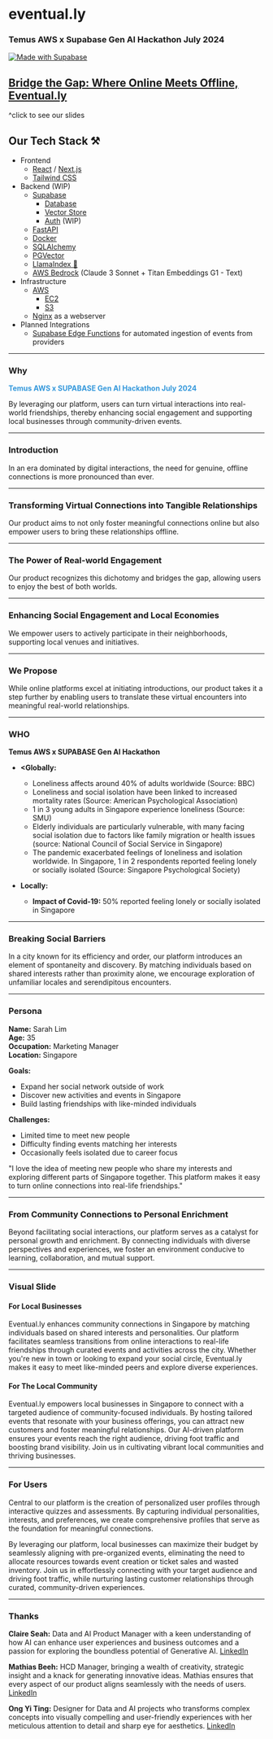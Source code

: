 # eventual.ly
### Temus AWS x Supabase Gen AI Hackathon July 2024

<p>
  <a>
    <a href="https://supabase.com">
    <img src="https://supabase.com/badge-made-with-supabase-dark.svg" alt="Made with Supabase">
    </a>
  </a>
</p>

## [Bridge the Gap: Where Online Meets Offline, Eventual.ly](https://www.figma.com/slides/rLw1XTMGoNGI0VhAKCsP41/eventual.ly?node-id=4-59&t=5Pmj7zOE7jYDE68p-1)
^click to see our slides

## Our Tech Stack ⚒️
- Frontend
    - [React](https://react.dev/) / [Next.js](https://nextjs.org/)
    - [Tailwind CSS](https://tailwindcss.com/)
- Backend (WIP)
    - [Supabase](https://supabase.com)
      - [Database](https://supabase.com/database)
      - [Vector Store](https://supabase.com/vector)
      - [Auth](https://supabase.com/auth) (WIP)
    - [FastAPI](https://fastapi.tiangolo.com/)
    - [Docker](https://www.docker.com/)
    - [SQLAlchemy](https://www.sqlalchemy.org/)
    - [PGVector](https://github.com/pgvector/pgvector)
    - [LlamaIndex 🦙](https://www.llamaindex.ai/)
    - [AWS Bedrock](https://aws.amazon.com/bedrock/) (Claude 3 Sonnet + Titan Embeddings G1 - Text)
- Infrastructure
    - [AWS](https://aws.amazon.com/)
        - [EC2](https://aws.amazon.com/ec2/)
        - [S3](https://aws.amazon.com/s3/)
    - [Nginx](https://docs.nginx.com/) as a webserver
- Planned Integrations
  - [Supabase Edge Functions](https://supabase.com/edge-functions) for automated ingestion of events from providers


---

### Why

**<span style="color: #3498DB;">Temus AWS x SUPABASE Gen AI Hackathon July 2024</span>**

By leveraging our platform, users can turn virtual interactions into real-world friendships, thereby enhancing social engagement and supporting local businesses through community-driven events.

---

### Introduction

In an era dominated by digital interactions, the need for genuine, offline connections is more pronounced than ever.


---

### Transforming Virtual Connections into Tangible Relationships

Our product aims to not only foster meaningful connections online but also empower users to bring these relationships offline.

---

### The Power of Real-world Engagement

Our product recognizes this dichotomy and bridges the gap, allowing users to enjoy the best of both worlds.

---

### Enhancing Social Engagement and Local Economies

We empower users to actively participate in their neighborhoods, supporting local venues and initiatives.

---

### We Propose

While online platforms excel at initiating introductions, our product takes it a step further by enabling users to translate these virtual encounters into meaningful real-world relationships.

---

### WHO

**Temus AWS x SUPABASE Gen AI Hackathon**

- **<Globally:**
  - Loneliness affects around 40% of adults worldwide (Source: BBC)
  - Loneliness and social isolation have been linked to increased mortality rates (Source: American Psychological Association)
  - 1 in 3 young adults in Singapore experience loneliness (Source: SMU)
  - Elderly individuals are particularly vulnerable, with many facing social isolation due to factors like family migration or health issues (source: National Council of Social Service in Singapore)
  - The pandemic exacerbated feelings of loneliness and isolation worldwide. In Singapore, 1 in 2 respondents reported feeling lonely or socially isolated (Source: Singapore Psychological Society)

- **Locally:**
  - **Impact of Covid-19:** 50% reported feeling lonely or socially isolated in Singapore

---

### Breaking Social Barriers

In a city known for its efficiency and order, our platform introduces an element of spontaneity and discovery. By matching individuals based on shared interests rather than proximity alone, we encourage exploration of unfamiliar locales and serendipitous encounters.

---

### Persona

**Name:** Sarah Lim  
**Age:** 35  
**Occupation:** Marketing Manager  
**Location:** Singapore

**Goals:**
- Expand her social network outside of work
- Discover new activities and events in Singapore
- Build lasting friendships with like-minded individuals

**Challenges:**
- Limited time to meet new people
- Difficulty finding events matching her interests
- Occasionally feels isolated due to career focus

"I love the idea of meeting new people who share my interests and exploring different parts of Singapore together. This platform makes it easy to turn online connections into real-life friendships."

---

### From Community Connections to Personal Enrichment

Beyond facilitating social interactions, our platform serves as a catalyst for personal growth and enrichment. By connecting individuals with diverse perspectives and experiences, we foster an environment conducive to learning, collaboration, and mutual support.

---

### Visual Slide

#### For Local Businesses

Eventual.ly enhances community connections in Singapore by matching individuals based on shared interests and personalities. Our platform facilitates seamless transitions from online interactions to real-life friendships through curated events and activities across the city. Whether you're new in town or looking to expand your social circle, Eventual.ly makes it easy to meet like-minded peers and explore diverse experiences.

#### For The Local Community

Eventual.ly empowers local businesses in Singapore to connect with a targeted audience of community-focused individuals. By hosting tailored events that resonate with your business offerings, you can attract new customers and foster meaningful relationships. Our AI-driven platform ensures your events reach the right audience, driving foot traffic and boosting brand visibility. Join us in cultivating vibrant local communities and thriving businesses.

---

### For Users

Central to our platform is the creation of personalized user profiles through interactive quizzes and assessments. By capturing individual personalities, interests, and preferences, we create comprehensive profiles that serve as the foundation for meaningful connections.

By leveraging our platform, local businesses can maximize their budget by seamlessly aligning with pre-organized events, eliminating the need to allocate resources towards event creation or ticket sales and wasted inventory. Join us in effortlessly connecting with your target audience and driving foot traffic, while nurturing lasting customer relationships through curated, community-driven experiences.

---

### Thanks

**Claire Seah:** Data and AI Product Manager with a keen understanding of how AI can enhance user experiences and business outcomes and a passion for exploring the boundless potential of Generative AI. [LinkedIn](https://www.linkedin.com/in/claire-seah/)

**Mathias Beeh:** HCD Manager, bringing a wealth of creativity, strategic insight and a knack for generating innovative ideas. Mathias ensures that every aspect of our product aligns seamlessly with the needs of users. [LinkedIn](https://www.linkedin.com/in/mathiasbeeh/)

**Ong Yi Ting:** Designer for Data and AI projects who transforms complex concepts into visually compelling and user-friendly experiences with her meticulous attention to detail and sharp eye for aesthetics. [LinkedIn](https://www.linkedin.com/in/yxtxng/)
